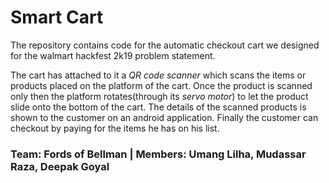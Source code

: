 
# Smart Cart

The repository contains code for the automatic checkout cart we designed for the walmart hackfest 2k19 problem statement.

The cart has attached to it a *QR code scanner* which scans the items or products placed on the platform of the cart. Once the product is scanned only then the platform rotates(through its *servo motor*) to let the product slide onto the bottom of the cart. The details of the scanned products is shown to the customer on an android application. Finally the customer can checkout by paying for the items he has on his list.

### Team: Fords of Bellman | Members: Umang Lilha, Mudassar Raza, Deepak Goyal
